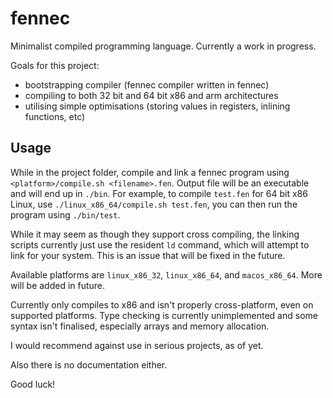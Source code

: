 # fennec
Minimalist compiled programming language. Currently a work in progress.

Goals for this project:
- bootstrapping compiler (fennec compiler written in fennec)
- compiling to both 32 bit and 64 bit x86 and arm architectures
- utilising simple optimisations (storing values in registers, inlining functions, etc)

## Usage

While in the project folder, compile and link a fennec program using `<platform>/compile.sh <filename>.fen`.
Output file will be an executable and will end up in `./bin`.
For example, to compile `test.fen` for 64 bit x86 Linux, use `./linux_x86_64/compile.sh test.fen`, you can then run the program using `./bin/test`.

While it may seem as though they support cross compiling, the linking scripts currently just use the resident `ld` command, which will attempt to link for your system. This is an issue that will be fixed in the future.

Available platforms are `linux_x86_32`, `linux_x86_64`, and `macos_x86_64`. More will be added in future.

Currently only compiles to x86 and isn't properly cross-platform, even on supported platforms.
Type checking is currently unimplemented and some syntax isn't finalised, especially arrays and memory allocation.

I would recommend against use in serious projects, as of yet.

Also there is no documentation either.

Good luck!
